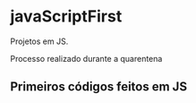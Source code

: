 # javaScriptFirst

Projetos em JS.   
  
Processo realizado durante a quarentena         
   
## Primeiros códigos feitos em JS 
<br>    
  
 
  
 

   
 
 
